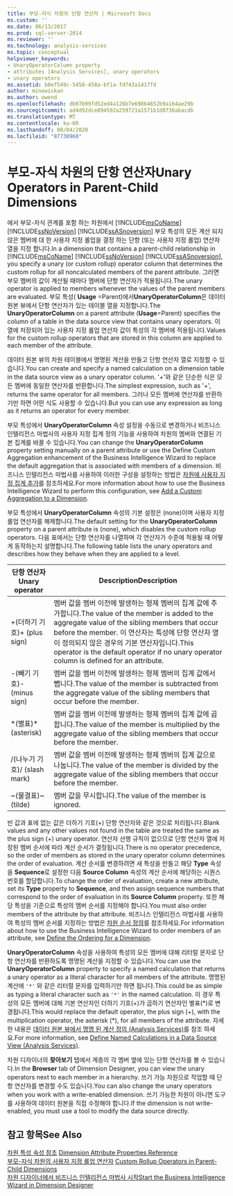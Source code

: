 ```yaml
---
title: 부모-자식 차원의 단항 연산자 | Microsoft Docs
ms.custom: ''
ms.date: 06/13/2017
ms.prod: sql-server-2014
ms.reviewer: ''
ms.technology: analysis-services
ms.topic: conceptual
helpviewer_keywords:
- UnaryOperatorColumn property
- attributes [Analysis Services], unary operators
- unary operators
ms.assetid: b8ef549c-5458-458a-bf1a-fd743a1417fd
author: minewiskan
ms.author: owend
ms.openlocfilehash: db07b99fd52ed4a126b7e69864652b9a164ae29b
ms.sourcegitcommit: ad4d92dce894592a259721a1571b1d8736abacdb
ms.translationtype: MT
ms.contentlocale: ko-KR
ms.lasthandoff: 08/04/2020
ms.locfileid: "87730960"
---
```

# <a name="unary-operators-in-parent-child-dimensions"></a><span data-ttu-id="174ca-102">부모-자식 차원의 단항 연산자</span><span class="sxs-lookup"><span data-stu-id="174ca-102">Unary Operators in Parent-Child Dimensions</span></span>
  <span data-ttu-id="174ca-103">에서 부모-자식 관계를 포함 하는 차원에서 [!INCLUDE[msCoName](../../includes/msconame-md.md)] [!INCLUDE[ssNoVersion](../../includes/ssnoversion-md.md)] [!INCLUDE[ssASnoversion](../../includes/ssasnoversion-md.md)] 부모 특성의 모든 계산 되지 않은 멤버에 대 한 사용자 지정 롤업을 결정 하는 단항 (또는 사용자 지정 롤업) 연산자 열을 지정 합니다.</span><span class="sxs-lookup"><span data-stu-id="174ca-103">In a dimension that contains a parent-child relationship in [!INCLUDE[msCoName](../../includes/msconame-md.md)] [!INCLUDE[ssNoVersion](../../includes/ssnoversion-md.md)] [!INCLUDE[ssASnoversion](../../includes/ssasnoversion-md.md)], you specify a unary (or custom rollup) operator column that determines the custom rollup for all noncalculated members of the parent attribute.</span></span> <span data-ttu-id="174ca-104">그러면 부모 멤버의 값이 계산될 때마다 멤버에 단항 연산자가 적용됩니다.</span><span class="sxs-lookup"><span data-stu-id="174ca-104">The unary operator is applied to members whenever the values of the parent members are evaluated.</span></span> <span data-ttu-id="174ca-105">부모 특성( **Usage** =Parent)에서**UnaryOperatorColumn**은 데이터 원본 뷰에서 단항 연산자가 있는 테이블 열을 지정합니다.</span><span class="sxs-lookup"><span data-stu-id="174ca-105">The **UnaryOperatorColumn** on a parent attribute (**Usage**=Parent) specifies the column of a table in the data source view that contains unary operators.</span></span> <span data-ttu-id="174ca-106">이 열에 저장되어 있는 사용자 지정 롤업 연산자 값이 특성의 각 멤버에 적용됩니다.</span><span class="sxs-lookup"><span data-stu-id="174ca-106">Values for the custom rollup operators that are stored in this column are applied to each member of the attribute.</span></span>  
  
 <span data-ttu-id="174ca-107">데이터 원본 뷰의 차원 테이블에서 명명된 계산을 만들고 단항 연산자 열로 지정할 수 있습니다.</span><span class="sxs-lookup"><span data-stu-id="174ca-107">You can create and specify a named calculation on a dimension table in the data source view as a unary operator column.</span></span> <span data-ttu-id="174ca-108">'+'와 같은 단순한 식은 모든 멤버에 동일한 연산자를 반환합니다.</span><span class="sxs-lookup"><span data-stu-id="174ca-108">The simplest expression, such as '+', returns the same operator for all members.</span></span> <span data-ttu-id="174ca-109">그러나 모든 멤버에 연산자를 반환하기만 하면 어떤 식도 사용할 수 있습니다.</span><span class="sxs-lookup"><span data-stu-id="174ca-109">But you can use any expression as long as it returns an operator for every member.</span></span>  
  
 <span data-ttu-id="174ca-110">부모 특성에서 **UnaryOperatorColumn** 속성 설정을 수동으로 변경하거나 비즈니스 인텔리전스 마법사의 사용자 지정 집계 정의 기능을 사용하여 차원의 멤버와 연결된 기본 집계를 바꿀 수 있습니다.</span><span class="sxs-lookup"><span data-stu-id="174ca-110">You can change the **UnaryOperatorColumn** property setting manually on a parent attribute or use the Define Custom Aggregation enhancement of the Business Intelligence Wizard to replace the default aggregation that is associated with members of a dimension.</span></span> <span data-ttu-id="174ca-111">비즈니스 인텔리전스 마법사를 사용하여 이러한 구성을 설정하는 방법은 [차원에 사용자 지정 집계 추가](bi-wizard-add-a-custom-aggregation-to-a-dimension.md)를 참조하세요.</span><span class="sxs-lookup"><span data-stu-id="174ca-111">For more information about how to use the Business Intelligence Wizard to perform this configuration, see [Add a Custom Aggregation to a Dimension](bi-wizard-add-a-custom-aggregation-to-a-dimension.md).</span></span>  
  
 <span data-ttu-id="174ca-112">부모 특성에서 **UnaryOperatorColumn** 속성의 기본 설정은 (none)이며 사용자 지정 롤업 연산자를 해제합니다.</span><span class="sxs-lookup"><span data-stu-id="174ca-112">The default setting for the **UnaryOperatorColumn** property on a parent attribute is (none), which disables the custom rollup operators.</span></span> <span data-ttu-id="174ca-113">다음 표에서는 단항 연산자를 나열하며 각 연산자가 수준에 적용될 때 어떻게 동작하는지 설명합니다.</span><span class="sxs-lookup"><span data-stu-id="174ca-113">The following table lists the unary operators and describes how they behave when they are applied to a level.</span></span>  
  
|<span data-ttu-id="174ca-114">단항 연산자</span><span class="sxs-lookup"><span data-stu-id="174ca-114">Unary operator</span></span>|<span data-ttu-id="174ca-115">Description</span><span class="sxs-lookup"><span data-stu-id="174ca-115">Description</span></span>|  
|--------------------|-----------------|  
|<span data-ttu-id="174ca-116">+(더하기 기호)</span><span class="sxs-lookup"><span data-stu-id="174ca-116">+ (plus sign)</span></span>|<span data-ttu-id="174ca-117">멤버 값을 멤버 이전에 발생하는 형제 멤버의 집계 값에 추가합니다.</span><span class="sxs-lookup"><span data-stu-id="174ca-117">The value of the member is added to the aggregate value of the sibling members that occur before the member.</span></span> <span data-ttu-id="174ca-118">이 연산자는 특성에 단항 연산자 열이 정의되지 않은 경우의 기본 연산자입니다.</span><span class="sxs-lookup"><span data-stu-id="174ca-118">This operator is the default operator if no unary operator column is defined for an attribute.</span></span>|  
|<span data-ttu-id="174ca-119">-(빼기 기호)</span><span class="sxs-lookup"><span data-stu-id="174ca-119">- (minus sign)</span></span>|<span data-ttu-id="174ca-120">멤버 값을 멤버 이전에 발생하는 형제 멤버의 집계 값에서 뺍니다.</span><span class="sxs-lookup"><span data-stu-id="174ca-120">The value of the member is subtracted from the aggregate value of the sibling members that occur before the member.</span></span>|  
|<span data-ttu-id="174ca-121">\*(별표)</span><span class="sxs-lookup"><span data-stu-id="174ca-121">\* (asterisk)</span></span>|<span data-ttu-id="174ca-122">멤버 값을 멤버 이전에 발생하는 형제 멤버의 집계 값에 곱합니다.</span><span class="sxs-lookup"><span data-stu-id="174ca-122">The value of the member is multiplied by the aggregate value of the sibling members that occur before the member.</span></span>|  
|<span data-ttu-id="174ca-123">/(나누기 기호)</span><span class="sxs-lookup"><span data-stu-id="174ca-123">/ (slash mark)</span></span>|<span data-ttu-id="174ca-124">멤버 값을 멤버 이전에 발생하는 형제 멤버의 집계 값으로 나눕니다.</span><span class="sxs-lookup"><span data-stu-id="174ca-124">The value of the member is divided by the aggregate value of the sibling members that occur before the member.</span></span>|  
|<span data-ttu-id="174ca-125">~(물결표)</span><span class="sxs-lookup"><span data-stu-id="174ca-125">~ (tilde)</span></span>|<span data-ttu-id="174ca-126">멤버 값을 무시합니다.</span><span class="sxs-lookup"><span data-stu-id="174ca-126">The value of the member is ignored.</span></span>|  
  
 <span data-ttu-id="174ca-127">빈 값과 표에 없는 값은 더하기 기호(+) 단항 연산자와 같은 것으로 처리됩니다.</span><span class="sxs-lookup"><span data-stu-id="174ca-127">Blank values and any other values not found in the table are treated the same as the plus sign (+) unary operator.</span></span> <span data-ttu-id="174ca-128">연산자 선행 규칙이 없으므로 단항 연산자 열에 저장된 멤버 순서에 따라 계산 순서가 결정됩니다.</span><span class="sxs-lookup"><span data-stu-id="174ca-128">There is no operator precedence, so the order of members as stored in the unary operator column determines the order of evaluation.</span></span> <span data-ttu-id="174ca-129">계산 순서를 변경하려면 새 특성을 만들고 해당 **Type** 속성을 **Sequence**로 설정한 다음 **Source Column** 속성의 계산 순서에 해당하는 시퀀스 번호를 할당합니다.</span><span class="sxs-lookup"><span data-stu-id="174ca-129">To change the order of evaluation, create a new attribute, set its **Type** property to **Sequence**, and then assign sequence numbers that correspond to the order of evaluation in its **Source Column** property.</span></span> <span data-ttu-id="174ca-130">또한 해당 특성을 기준으로 특성의 멤버 순서를 지정해야 합니다.</span><span class="sxs-lookup"><span data-stu-id="174ca-130">You must also order members of the attribute by that attribute.</span></span> <span data-ttu-id="174ca-131">비즈니스 인텔리전스 마법사를 사용하여 특성의 멤버 순서를 지정하는 방법은 [차원 순서 정의](bi-wizard-define-the-ordering-for-a-dimension.md)를 참조하세요.</span><span class="sxs-lookup"><span data-stu-id="174ca-131">For information about how to use the Business Intelligence Wizard to order members of an attribute, see [Define the Ordering for a Dimension](bi-wizard-define-the-ordering-for-a-dimension.md).</span></span>  
  
 <span data-ttu-id="174ca-132">**UnaryOperatorColumn** 속성을 사용하여 특성의 모든 멤버에 대해 리터럴 문자로 단항 연산자를 반환하도록 명명된 계산을 지정할 수 있습니다.</span><span class="sxs-lookup"><span data-stu-id="174ca-132">You can use the **UnaryOperatorColumn** property to specify a named calculation that returns a unary operator as a literal character for all members of the attribute.</span></span> <span data-ttu-id="174ca-133">명명된 계산에 `'*'` 와 같은 리터럴 문자를 입력하기만 하면 됩니다.</span><span class="sxs-lookup"><span data-stu-id="174ca-133">This could be as simple as typing a literal character such as `'*'` in the named calculation.</span></span> <span data-ttu-id="174ca-134">이 경우 특성의 모든 멤버에 대해 기본 연산자인 더하기 기호(+)가 곱하기 연산자인 별표(\*)로 변경됩니다.</span><span class="sxs-lookup"><span data-stu-id="174ca-134">This would replace the default operator, the plus sign (+), with the multiplication operator, the asterisk (\*), for all members of the attribute.</span></span> <span data-ttu-id="174ca-135">자세한 내용은 [데이터 원본 뷰에서 명명 된 계산 정의 &#40;Analysis Services&#41;](define-named-calculations-in-a-data-source-view-analysis-services.md)를 참조 하세요.</span><span class="sxs-lookup"><span data-stu-id="174ca-135">For more information, see [Define Named Calculations in a Data Source View &#40;Analysis Services&#41;](define-named-calculations-in-a-data-source-view-analysis-services.md).</span></span>  
  
 <span data-ttu-id="174ca-136">차원 디자이너의 **찾아보기** 탭에서 계층의 각 멤버 옆에 있는 단항 연산자를 볼 수 있습니다.</span><span class="sxs-lookup"><span data-stu-id="174ca-136">In the **Browser** tab of Dimension Designer, you can view the unary operators next to each member in a hierarchy.</span></span> <span data-ttu-id="174ca-137">쓰기 가능 차원으로 작업할 때 단항 연산자를 변경할 수도 있습니다.</span><span class="sxs-lookup"><span data-stu-id="174ca-137">You can also change the unary operators when you work with a write-enabled dimension.</span></span> <span data-ttu-id="174ca-138">쓰기 가능한 차원이 아니면 도구를 사용하여 데이터 원본을 직접 수정해야 합니다.</span><span class="sxs-lookup"><span data-stu-id="174ca-138">If the dimension is not write-enabled, you must use a tool to modify the data source directly.</span></span>  
  
## <a name="see-also"></a><span data-ttu-id="174ca-139">참고 항목</span><span class="sxs-lookup"><span data-stu-id="174ca-139">See Also</span></span>  
 <span data-ttu-id="174ca-140">[차원 특성 속성 참조](dimension-attribute-properties-reference.md) </span><span class="sxs-lookup"><span data-stu-id="174ca-140">[Dimension Attribute Properties Reference](dimension-attribute-properties-reference.md) </span></span>  
 <span data-ttu-id="174ca-141">[부모-자식 차원의 사용자 지정 롤업 연산자](parent-child-dimension-attributes-custom-rollup-operators.md) </span><span class="sxs-lookup"><span data-stu-id="174ca-141">[Custom Rollup Operators in Parent-Child Dimensions](parent-child-dimension-attributes-custom-rollup-operators.md) </span></span>  
 [<span data-ttu-id="174ca-142">차원 디자이너에서 비즈니스 인텔리전스 마법사 시작</span><span class="sxs-lookup"><span data-stu-id="174ca-142">Start the Business Intelligence Wizard in Dimension Designer</span></span>](database-dimensions-bi-wizard-in-dimension-designer.md)  
  
  

